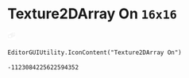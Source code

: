 # Texture2DArray On `16x16`
<img src="/img/Texture2DArray%20On.png" width=16 height=16>

``` CSharp
EditorGUIUtility.IconContent("Texture2DArray On")
```
```
-1123084225622594352
```
